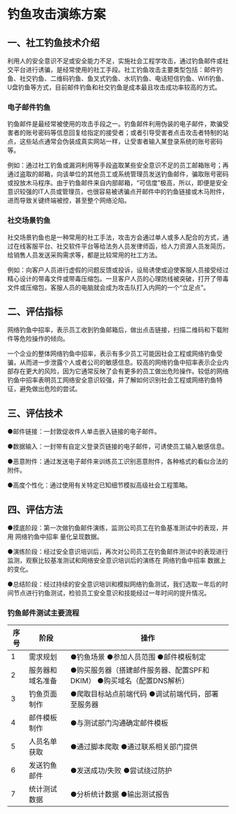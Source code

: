 # 钓鱼攻击演练方案

## 一、社工钓鱼技术介绍 

利用人的安全意识不足或安全能力不足，实施社会工程学攻击，通过钓鱼邮件或社交平台进行诱骗，是经常使用的社工手段。社工钓鱼攻击主要类型包括：邮件钓鱼、社交钓鱼、二维码钓鱼、鱼叉式钓鱼、水坑钓鱼、电话短信钓鱼、Wifi钓鱼、U盘钓鱼等方式，目前邮件钓鱼和社交钓鱼是成本最且攻击成功率较高的方式。

### 电子邮件钓鱼 

钓鱼邮件是最经常被使用的攻击手段之一。钓鱼邮件利用伪装的电子邮件，欺骗受害者的账号密码等信息回复给指定的接受者；或者引导受害者点击攻击者特制的站点，这些站点通常会伪装成真实网站一样，让受害者输入某登录系统的账号密码等。

例如：通过社工钓鱼或漏洞利用等手段盗取某些安全意识不足的员工邮箱账号；再通过盗取的邮箱，向该单位的其他员工或系统管理员发送钓鱼邮件，骗取账号密码或投放木马程序。由于钓鱼邮件来自内部邮箱，“可信度”极高，所以，即便是安全意识较强的IT人员或管理员，也很容易被诱骗点开邮件中的钓鱼链接或木马附件，进而导致关键终端被控，甚至整个网络沦陷。

### 社交场景钓鱼 

社交场景钓鱼也是一种常用的社工手法，攻击方会通过单人或多人配合的方式，通过在线客服平台、社交软件平台等给法务人员发律师函，给人力资源人员发简历，给销售人员发送采购需求等，都是比较常用的社工方法。

例如：向客户人员进行虚假的问题反馈或投诉，设局诱使或迫使客服人员接受经过精心设计的带毒文件或带毒压缩包。一旦客户人员的心理防线被突破，打开了带毒文件或压缩包，客服人员的电脑就会成为攻击队打入内网的一个“立足点”。

## 二、评估指标 

网络钓鱼中招率，表示员工收到钓鱼邮箱后，做出点击链接，扫描二维码和下载附件等危险操作的倾向。

一个企业的整体网络钓鱼中招率，表示有多少员工可能因社会工程或网络钓鱼受骗，从而进一步泄露个人或者公司的敏感信息。较高的网络钓鱼中招率表示企业内部存在更大的风险，因为它通常反映了会有更多的员工做出危险操作。较低的网络钓鱼中招率表明员工网络安全意识较强，并了解如何识别社会工程或网络钓鱼特征，避免做出危险的尝试。

## 三、评估技术 

●邮件链接：一封敦促收件人单击嵌入链接的电子邮件。

●数据输入：一封带有自定义登录页链接的电子邮件，可诱使员工输入敏感信息。

●恶意附件：通过发送电子邮件来训练员工识别恶意附件，各种格式的看似合法的附件。

●高度个性化：通过使用有关特定已知细节模拟高级社会工程策略。

## 四、评估方法 

●摸底阶段：第一次做钓鱼邮件演练，监测公司员工在钓鱼基准测试中的表现，并用 网络钓鱼中招率 量化呈现数据。

●演练阶段：经过安全意识培训后，再次对公司员工在钓鱼邮件测试中的表现进行监测，观察比较基准测试和网络安全意识培训后的演练在 网络钓鱼中招率 数据上的变化。

●总结阶段：经过持续的安全意识培训和模拟网络钓鱼测试，我们选取一年后的时间节点进行钓鱼测试，检验员工安全意识和技能经过一年时间的提升情况。

### 钓鱼邮件测试主要流程 

| 序号 | 阶段             | 操作                                                         |
| ---- | ---------------- | ------------------------------------------------------------ |
| 1    | 需求规划         | ●钓鱼场景 ●参加人员范围 ●邮件模板制定                        |
| 2    | 服务器和域名准备 | ●购买服务器（搭建邮件服务器、配置SPF和DKIM） ●购买域名（配置DNS解析） |
| 3    | 钓鱼页面制作     | ●爬取目标站点前端代码 ●调试前端代码，部署至服务器            |
| 4    | 邮件模板制作     | ●与测试部门沟通确定邮件模板                                  |
| 5    | 人员名单获取     | ●通过脚本爬取 ●通过联系相关部门提供                          |
| 6    | 发送钓鱼邮件     | ●发送成功/失败 ●尝试绕过防护                                 |
| 7    | 统计测试数据     | ●分析统计数据 ●输出测试报告                                  |

